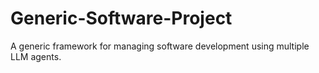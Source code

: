 # Generic-Software-Project
A generic framework for managing software development using multiple LLM agents.
